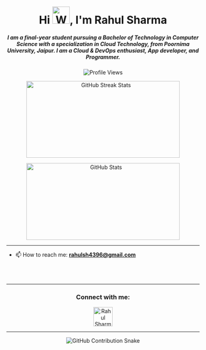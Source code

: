 <h1 align="center">Hi <img src="https://raw.githubusercontent.com/nixin72/nixin72/master/wave.gif" 
         alt="Waving hand animated gif"
         height="45"
         width="45" />, I'm Rahul Sharma</h1>
<h5 align="center">
I am a final-year student pursuing a Bachelor of Technology in Computer Science with a specialization in Cloud Technology, from Poornima University, Jaipur. I am a Cloud & DevOps enthusiast, App developer, and Programmer. 
</h5>

<p align="center">
  <img src="https://komarev.com/ghpvc/?username=Rahul4396&label=Profile%20views&color=0e75b6&style=flat" alt="Profile Views" />
</p>

<p align="center">
  <a href="https://github.com/Rahul4396">
    <img alt="GitHub Streak Stats" height="200px" width="400px" src="https://github-readme-streak-stats.herokuapp.com/?user=Rahul4396&theme=radical" />
  </a>
</p>

<p align="center">
  <img height="200px" width="400px" src="https://github-readme-stats.vercel.app/api?username=Rahul4396&count_private=true&theme=radical&show_icons=true" alt="GitHub Stats" />
</p>

<hr>

- 📫 How to reach me: **rahulsh4396@gmail.com**

<br><br>
<hr>

<h3 align="center">Connect with me:</h3>
<p align="center">
  <a href="https://www.linkedin.com/in/rahulsharma43/" target="_blank">
    <img align="center" src="https://img.icons8.com/cute-clipart/64/000000/linkedin.png" alt="Rahul Sharma on LinkedIn" height="50" width="50" />
  </a>
</p>

<hr>

<p align="center">
  <img src="https://github.com/Rahul4396/Rahul4396/raw/output/github-contribution-grid-snake.svg" alt="GitHub Contribution Snake" />
</p>
